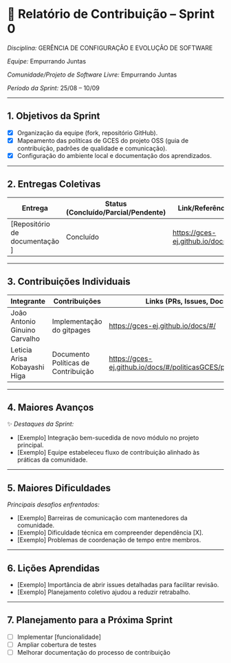 # 📝 Relatório de Contribuição – Sprint 0

*Disciplina:* GERÊNCIA DE CONFIGURAÇÃO E EVOLUÇÃO DE SOFTWARE

*Equipe:* Empurrando Juntas

*Comunidade/Projeto de Software Livre:* Empurrando Juntas

*Período da Sprint:* 25/08 – 10/09

---

## 1. Objetivos da Sprint

* [x] Organização da equipe (fork, repositório GitHub).
* [x] Mapeamento das políticas de GCES do projeto OSS (guia de contribuição, padrões de qualidade e comunicação).
* [x] Configuração do ambiente local e documentação dos aprendizados.

---

## 2. Entregas Coletivas

| Entrega                         | Status (Concluído/Parcial/Pendente) | Link/Referência                   | Observações           |
|---------------------------------|-------------------------------------|-----------------------------------|-----------------------|
| \[Repositório de documentação ] | Concluído                           | https://gces-ej.github.io/docs/#/ | Organização da Equipe |


---

## 3. Contribuições Individuais

| Integrante                    | Contribuições             | Links (PRs, Issues, Docs)         | Observações                                       |
|-------------------------------|---------------------------|-----------------------------------|---------------------------------------------------|
| João Antonio Ginuino Carvalho | Implementação do gitpages | https://gces-ej.github.io/docs/#/ | Criação da Organização e repositório do gitpages. |
| Leticia Arisa Kobayashi Higa  | Documento Políticas de Contribuição | https://gces-ej.github.io/docs/#/politicasGCES/politicasGCES | Criação do documento Políticas de Contribuição. |

---

## 4. Maiores Avanços

✨ *Destaques da Sprint:*

* \[Exemplo] Integração bem-sucedida de novo módulo no projeto principal.
* \[Exemplo] Equipe estabeleceu fluxo de contribuição alinhado às práticas da comunidade.

---

## 5. Maiores Dificuldades

*Principais desafios enfrentados:*

* \[Exemplo] Barreiras de comunicação com mantenedores da comunidade.
* \[Exemplo] Dificuldade técnica em compreender dependência \[X].
* \[Exemplo] Problemas de coordenação de tempo entre membros.

---

## 6. Lições Aprendidas

* \[Exemplo] Importância de abrir issues detalhadas para facilitar revisão.
* \[Exemplo] Planejamento coletivo ajudou a reduzir retrabalho.

---

## 7. Planejamento para a Próxima Sprint

* [ ] Implementar \[funcionalidade]
* [ ] Ampliar cobertura de testes
* [ ] Melhorar documentação do processo de contribuição